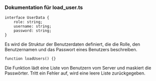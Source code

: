 ### Dokumentation für load_user.ts

```
interface UserData {
    role: string;
    username: string;
    password: string;
}
```
Es wird die Struktur der Benutzerdaten definiert, die die Rolle, den Benutzernamen und das Passwort eines Benutzers beschreiben.

```
function loadUsers() {}
```
Die Funktion lädt eine Liste von Benutzern vom Server und maskiert die Passwörter. Tritt ein Fehler auf, wird eine leere Liste zurückgegeben.



